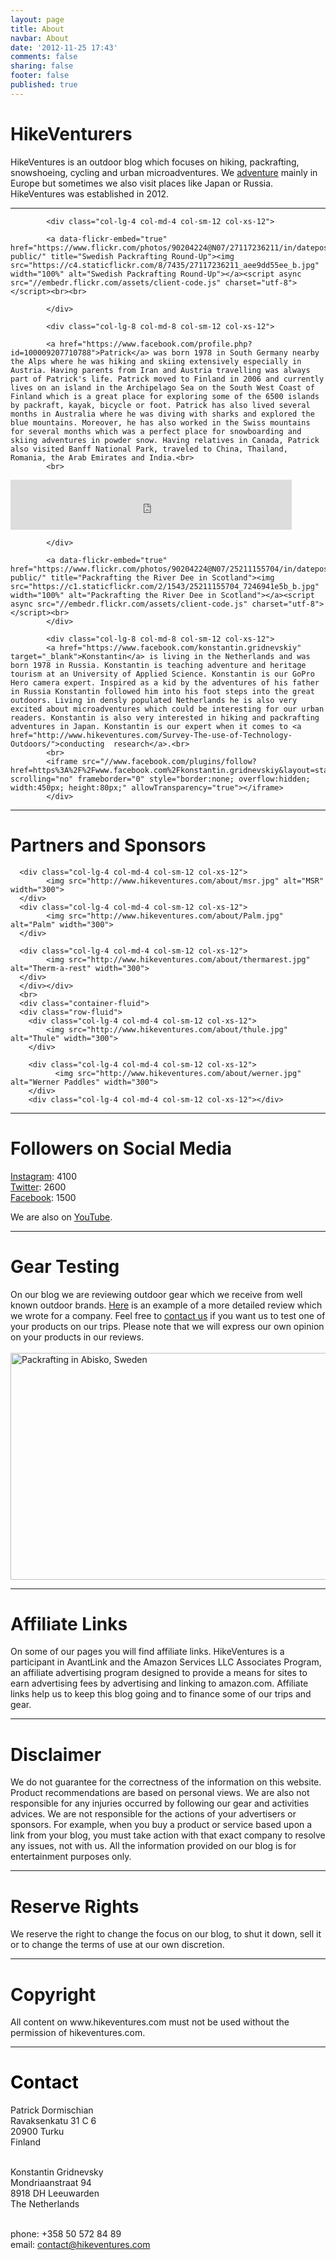 ```yaml
---
layout: page
title: About
navbar: About
date: '2012-11-25 17:43'
comments: false
sharing: false
footer: false
published: true
---
```


<div class="my-fluid-container">

<h1> HikeVenturers</h1>
HikeVentures is an outdoor blog which focuses on hiking, packrafting, snowshoeing, cycling and urban microadventures. We <a href="http://www.hikeventures.com/destinations/">adventure</a> mainly in Europe but sometimes we also visit places like Japan or Russia. HikeVentures was established in 2012.

<hr>

<div class="row">
<div class="col-lg-12 col-md-12 col-sm-12 col-xs-12">

            <div class="col-lg-4 col-md-4 col-sm-12 col-xs-12">

            <a data-flickr-embed="true"  href="https://www.flickr.com/photos/90204224@N07/27117236211/in/dateposted-public/" title="Swedish Packrafting Round-Up"><img src="https://c4.staticflickr.com/8/7435/27117236211_aee9dd55ee_b.jpg" width="100%" alt="Swedish Packrafting Round-Up"></a><script async src="//embedr.flickr.com/assets/client-code.js" charset="utf-8"></script><br><br>   

            </div>

            <div class="col-lg-8 col-md-8 col-sm-12 col-xs-12">

            <a href="https://www.facebook.com/profile.php?id=100009207710788">Patrick</a> was born 1978 in South Germany nearby the Alps where he was hiking and skiing extensively especially in Austria. Having parents from Iran and Austria travelling was always part of Patrick's life. Patrick moved to Finland in 2006 and currently lives on an island in the Archipelago Sea on the South West Coast of Finland which is a great place for exploring some of the 6500 islands by packraft, kayak, bicycle or foot. Patrick has also lived several months in Australia where he was diving with sharks and explored the blue mountains. Moreover, he has also worked in the Swiss mountains for several months which was a perfect place for snowboarding and skiing adventures in powder snow. Having relatives in Canada, Patrick also visited Banff National Park, traveled to China, Thailand, Romania, the Arab Emirates and India.<br>
            <br>
 <iframe src="https://www.facebook.com/plugins/follow.php?href=https%3A%2F%2Fwww.facebook.com%2Fpatrickdormischian&width=450&height=80&layout=standard&size=large&show_faces=true&appId" width="450" height="80" style="border:none;overflow:hidden" scrolling="no" frameborder="0" allowTransparency="true"></iframe>           

            </div>
 </div></div>
<div class="row-fluid">
<div class="col-lg-12 col-md-12 col-sm-12 col-xs-12">
            <div class="col-lg-4 col-md-4 col-sm-12 col-xs-12">

            <a data-flickr-embed="true"  href="https://www.flickr.com/photos/90204224@N07/25211155704/in/dateposted-public/" title="Packrafting the River Dee in Scotland"><img src="https://c1.staticflickr.com/2/1543/25211155704_7246941e5b_b.jpg" width="100%" alt="Packrafting the River Dee in Scotland"></a><script async src="//embedr.flickr.com/assets/client-code.js" charset="utf-8"></script><br>
            </div>

            <div class="col-lg-8 col-md-8 col-sm-12 col-xs-12">
            <a href="https://www.facebook.com/konstantin.gridnevskiy" target="_blank">Konstantin</a> is living in the Netherlands and was born 1978 in Russia. Konstantin is teaching adventure and heritage tourism at an University of Applied Science. Konstantin is our GoPro Hero camera expert. Inspired as a kid by the adventures of his father in Russia Konstantin followed him into his foot steps into the great outdoors. Living in densly populated Netherlands he is also very excited about microadventures which could be interesting for our urban readers. Konstantin is also very interested in hiking and packrafting adventures in Japan. Konstantin is our expert when it comes to <a href="http://www.hikeventures.com/Survey-The-use-of-Technology-Outdoors/">conducting  research</a>.<br>
            <br>
            <iframe src="//www.facebook.com/plugins/follow?href=https%3A%2F%2Fwww.facebook.com%2Fkonstantin.gridnevskiy&layout=standard&size=large&show_faces=true&colorscheme=light&width=450&height=80" scrolling="no" frameborder="0" style="border:none; overflow:hidden; width:450px; height:80px;" allowTransparency="true"></iframe>
            </div>
</div>
</div>

<hr>

<h1>Partners and Sponsors</h1>
<div class="container-fluid">
<div class="row-fluid">


      <div class="col-lg-4 col-md-4 col-sm-12 col-xs-12">
            <img src="http://www.hikeventures.com/about/msr.jpg" alt="MSR" width="300">
      </div>
      <div class="col-lg-4 col-md-4 col-sm-12 col-xs-12">
            <img src="http://www.hikeventures.com/about/Palm.jpg" alt="Palm" width="300">
      </div>

      <div class="col-lg-4 col-md-4 col-sm-12 col-xs-12">
            <img src="http://www.hikeventures.com/about/thermarest.jpg" alt="Therm-a-rest" width="300">
      </div>
      </div></div>
      <br>
      <div class="container-fluid">
      <div class="row-fluid">
        <div class="col-lg-4 col-md-4 col-sm-12 col-xs-12">
            <img src="http://www.hikeventures.com/about/thule.jpg" alt="Thule" width="300">
        </div>

        <div class="col-lg-4 col-md-4 col-sm-12 col-xs-12">
              <img src="http://www.hikeventures.com/about/werner.jpg" alt="Werner Paddles" width="300">
        </div>
        <div class="col-lg-4 col-md-4 col-sm-12 col-xs-12"></div>
</div></div>

<hr>

<h1> Followers on Social Media </h1>

<a href="https://www.instagram.com/hikeventures/">Instagram</a>: 4100 <br>
<a href="https://twitter.com/HikeVentures">Twitter</a>: 2600   <br>
<a href="https://www.facebook.com/HikeVentures">Facebook</a>: 1500   <br>

We are also on <a href="https://www.youtube.com/channel/UCnO9Q_m9EaOCrHmmQIBVBNw">YouTube</a>.

<hr>

<h1> Gear Testing</h1>
On our blog we are reviewing outdoor gear which we receive from well known outdoor brands. <a href="http://www.hikeventures.com/Thule-Chasm-XL-Duffle-Bag/">Here</a> is an example of a more detailed review which we wrote for a company. Feel free to <a href="#contact">contact us</a> if you want us to test one of your products on our trips. Please note that we will express our own opinion on your products in our reviews.<br><br>
<img src="https://farm6.staticflickr.com/5683/21885051180_963c46af51_b.jpg" width="1000" height="363" alt="Packrafting in Abisko, Sweden">

<hr>

<h1>  Affiliate Links</h1>
On some of our pages you will find affiliate links. HikeVentures is a participant in AvantLink and the Amazon Services LLC Associates Program, an affiliate advertising program designed to provide a means for sites to earn advertising fees by advertising and linking to amazon.com. Affiliate links help us to keep this blog going and to finance some of our trips and gear.

<hr>

<h1> Disclaimer</h1>
We do not guarantee for the correctness of the information on this website. Product recommendations are based on personal views. We are also not responsible for any injuries occurred by following our gear and activities advices. We are not responsible for the actions of your advertisers or sponsors. For example, when you buy a product or service based upon a link from your blog, you must take action with that exact company to resolve any issues, not with us. All the information provided on our blog is for entertainment purposes only.

<hr>

<h1>Reserve Rights</h1>

We reserve the right to change the focus on our blog, to shut it down, sell it or to change the terms of use at our own discretion.

<hr>

<h1>  Copyright</h1>
All content on www.hikeventures.com must not be used without the permission of hikeventures.com.

<hr>

<h1>  <a name="contact" style="color: rgb(250,250,250)"><font color="000000">Contact</font></a></h1>
Patrick Dormischian<br>
Ravaksenkatu 31 C 6<br>
20900 Turku<br>
Finland<br><br>

Konstantin Gridnevsky<br>
Mondriaanstraat 94<br>
8918 DH Leeuwarden<br>
The Netherlands<br><br>

phone: +358 50 572 84 89<br>
email: <a href="mailto:contact@hikeventures.com">contact@hikeventures.com</a>

</div>
